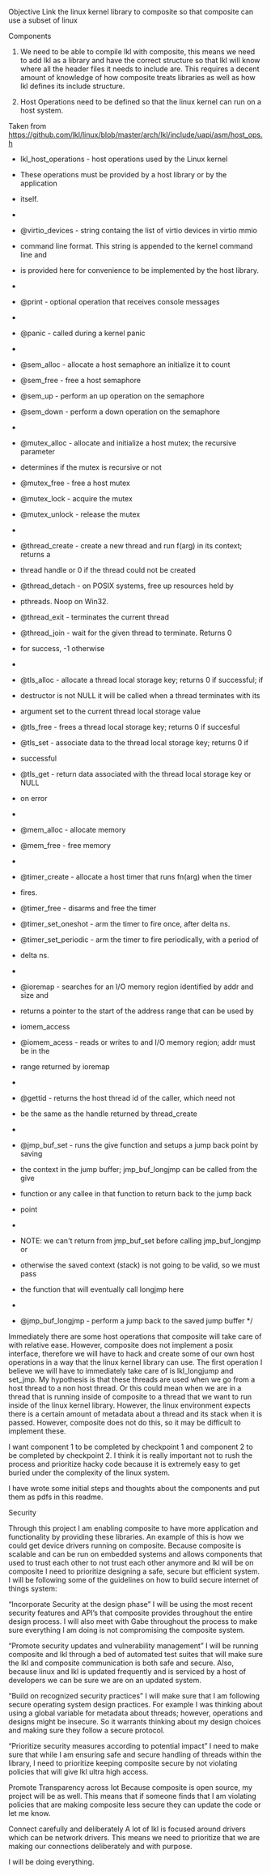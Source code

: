 Objective
Link the linux kernel library to composite so that composite can use a subset of linux

Components
1. We need to be able to compile lkl with composite, this means we need to add lkl as a library and have the correct structure so that lkl will know where all the header files it needs to include are. This requires a decent amount of knowledge of how composite treats libraries as well as how lkl defines its include structure.

2. Host Operations need to be defined so that the linux kernel can run on a host system. 

Taken from https://github.com/lkl/linux/blob/master/arch/lkl/include/uapi/asm/host_ops.h

 * lkl_host_operations - host operations used by the Linux kernel

 * These operations must be provided by a host library or by the application
 * itself.
 *
 * @virtio_devices - string containg the list of virtio devices in virtio mmio
 * command line format. This string is appended to the kernel command line and
 * is provided here for convenience to be implemented by the host library.
 *
 * @print - optional operation that receives console messages
 *
 * @panic - called during a kernel panic
 *
 * @sem_alloc - allocate a host semaphore an initialize it to count
 * @sem_free - free a host semaphore
 * @sem_up - perform an up operation on the semaphore
 * @sem_down - perform a down operation on the semaphore
 *
 * @mutex_alloc - allocate and initialize a host mutex; the recursive parameter
 * determines if the mutex is recursive or not
 * @mutex_free - free a host mutex
 * @mutex_lock - acquire the mutex
 * @mutex_unlock - release the mutex
 *
 * @thread_create - create a new thread and run f(arg) in its context; returns a
 * thread handle or 0 if the thread could not be created
 * @thread_detach - on POSIX systems, free up resources held by
 * pthreads. Noop on Win32.
 * @thread_exit - terminates the current thread
 * @thread_join - wait for the given thread to terminate. Returns 0
 * for success, -1 otherwise
 *
 * @tls_alloc - allocate a thread local storage key; returns 0 if successful; if
 * destructor is not NULL it will be called when a thread terminates with its
 * argument set to the current thread local storage value
 * @tls_free - frees a thread local storage key; returns 0 if succesful
 * @tls_set - associate data to the thread local storage key; returns 0 if
 * successful
 * @tls_get - return data associated with the thread local storage key or NULL
 * on error
 *
 * @mem_alloc - allocate memory
 * @mem_free - free memory
 *
 * @timer_create - allocate a host timer that runs fn(arg) when the timer
 * fires.
 * @timer_free - disarms and free the timer
 * @timer_set_oneshot - arm the timer to fire once, after delta ns.
 * @timer_set_periodic - arm the timer to fire periodically, with a period of
 * delta ns.
 *
 * @ioremap - searches for an I/O memory region identified by addr and size and
 * returns a pointer to the start of the address range that can be used by
 * iomem_access
 * @iomem_acess - reads or writes to and I/O memory region; addr must be in the
 * range returned by ioremap
 *
 * @gettid - returns the host thread id of the caller, which need not
 * be the same as the handle returned by thread_create
 *
 * @jmp_buf_set - runs the give function and setups a jump back point by saving
 * the context in the jump buffer; jmp_buf_longjmp can be called from the give
 * function or any callee in that function to return back to the jump back
 * point
 *
 * NOTE: we can't return from jmp_buf_set before calling jmp_buf_longjmp or
 * otherwise the saved context (stack) is not going to be valid, so we must pass
 * the function that will eventually call longjmp here
 *
 * @jmp_buf_longjmp - perform a jump back to the saved jump buffer
 */

Immediately there are some host operations that composite will take care of with relative ease. 
However, composite does not implement a posix interface, therefore we will have to hack and create some of our own host operations in a way that the linux kernel library can use. The first operation I believe we will have to immediately take care of is lkl_longjump and set_jmp. My hypothesis is that these threads are used when we go from a host thread to a non host thread. Or this could mean when we are in a thread that is running inside of composite to a thread that we want to run inside of the linux kernel library. However, the linux environment expects there is a certain amount of metadata about a thread and its stack when it is passed. However, composite does not do this, so it may be difficult to implement these. 

I want component 1 to be completed by checkpoint 1 and component 2 to be completed by checkpoint 2. I think it is really important not to rush the process and prioritize hacky code because it is extremely easy to get buried under the complexity of the linux system. 

I have wrote some initial steps and thoughts about the components and put them as pdfs in this readme.

Security

Through this project I am enabling composite to have more application and functionality by providing these libraries. An example of this is how we could get device drivers running on composite. Because composite is scalable and can be run on embedded systems and allows components that used to trust each other to not trust each other anymore and  lkl will be on composite I need to prioritize designing a safe, secure but efficient system. I will be following some of the guidelines on how to build secure internet of things system:

“Incorporate Security at the design phase” 
I will be using the most recent security features and API’s that composite provides throughout the entire design process. I will also meet with Gabe throughout the process to make sure everything I am doing is not compromising the composite system.

“Promote security updates and vulnerability management” 
I will be running composite and lkl through a bed of automated test suites that will make sure the lkl and composite communication is both safe and secure. Also, because linux and lkl is updated frequently and is serviced by a host of developers we can be sure we are on an updated system.

“Build on recognized security practices”
I will make sure that I am following secure operating system design practices. For example I was thinking about using a global variable for metadata about threads; however, operations and designs might be insecure. So it warrants thinking about my design choices and making sure they follow a secure protocol. 


“Prioritize security measures according to potential impact”
I need to make sure that while I am ensuring safe and secure handling of threads within the library, I need to prioritize keeping composite secure by not violating policies that will give lkl ultra high access. 

Promote Transparency across Iot
Because composite is open source, my project will be as well. This means that if someone finds that I am violating policies that are making composite less secure they can update the code or let me know. 

Connect carefully and deliberately 
A lot of lkl is focused around drivers which can be network drivers. This means we need to prioritize that we are making our connections deliberately and with purpose.

I will be doing everything. 
